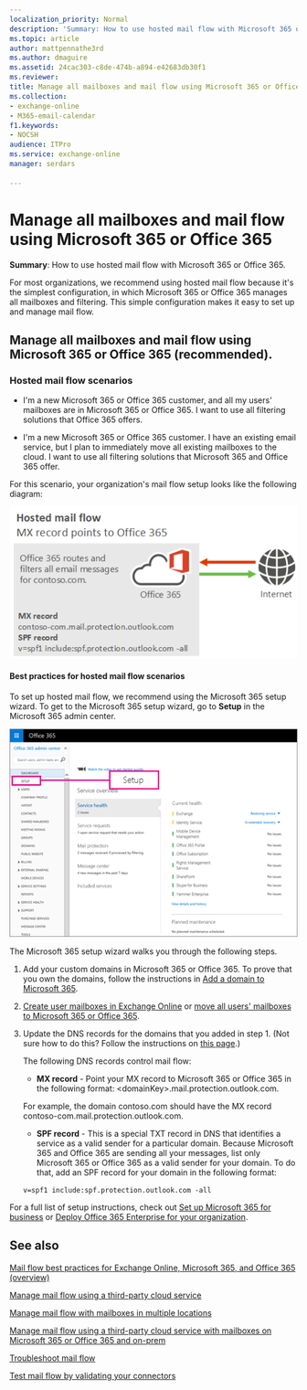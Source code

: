 ```yaml
---
localization_priority: Normal
description: 'Summary: How to use hosted mail flow with Microsoft 365 or Office 365.'
ms.topic: article
author: mattpennathe3rd
ms.author: dmaguire
ms.assetid: 24cac303-c8de-474b-a894-e42683db30f1
ms.reviewer: 
title: Manage all mailboxes and mail flow using Microsoft 365 or Office 365
ms.collection: 
- exchange-online
- M365-email-calendar
f1.keywords:
- NOCSH
audience: ITPro
ms.service: exchange-online
manager: serdars

---
```


# Manage all mailboxes and mail flow using Microsoft 365 or Office 365

 **Summary**: How to use hosted mail flow with Microsoft 365 or Office 365.

For most organizations, we recommend using hosted mail flow because it's the simplest configuration, in which Microsoft 365 or Office 365 manages all mailboxes and filtering. This simple configuration makes it easy to set up and manage mail flow.

## Manage all mailboxes and mail flow using Microsoft 365 or Office 365 (recommended).
<a name="BKMK_HostedMailFlow"> </a>

### Hosted mail flow scenarios

- I'm a new Microsoft 365 or Office 365 customer, and all my users' mailboxes are in Microsoft 365 or Office 365. I want to use all filtering solutions that Office 365 offers.

- I'm a new Microsoft 365 or Office 365 customer. I have an existing email service, but I plan to immediately move all existing mailboxes to the cloud. I want to use all filtering solutions that Microsoft 365 and Office 365 offer.

For this scenario, your organization's mail flow setup looks like the following diagram:

![Mail flow diagram showing mail going from the internet to Microsoft 365 or Office 365, and from Microsoft 365 or Office 365 to the internet.](../media/96ec9aca-fa95-4307-a992-479a1ed65e5c.png)

#### Best practices for hosted mail flow scenarios

To set up hosted mail flow, we recommend using the Microsoft 365 setup wizard. To get to the Microsoft 365 setup wizard, go to **Setup** in the Microsoft 365 admin center.

![Screenshot of the Setup option in the admin center navigation menu](../media/41bc173f-5a06-4325-b613-b307d3eb0873.png)

The Microsoft 365 setup wizard walks you through the following steps.

1. Add your custom domains in Microsoft 365 or Office 365. To prove that you own the domains, follow the instructions in [Add a domain to Microsoft 365](https://docs.microsoft.com/microsoft-365/admin/setup/add-domain).

2. [Create user mailboxes in Exchange Online](../recipients-in-exchange-online/create-user-mailboxes.md) or [move all users' mailboxes to Microsoft 365 or Office 365](../mailbox-migration/mailbox-migration.md).

3. Update the DNS records for the domains that you added in step 1. (Not sure how to do this? Follow the instructions on [this page](https://docs.microsoft.com/microsoft-365/admin/get-help-with-domains/create-dns-records-at-any-dns-hosting-provider).)

   The following DNS records control mail flow:

   - **MX record** - Point your MX record to Microsoft 365 or Office 365 in the following format: \<domainKey\>.mail.protection.outlook.com.

   For example, the domain contoso.com should have the MX record contoso-com.mail.protection.outlook.com.

   - **SPF record** - This is a special TXT record in DNS that identifies a service as a valid sender for a particular domain. Because Microsoft 365 and Office 365 are sending all your messages, list only Microsoft 365 or Office 365 as a valid sender for your domain. To do that, add an SPF record for your domain in the following format:

   ```text
   v=spf1 include:spf.protection.outlook.com -all
   ```

For a full list of setup instructions, check out [Set up Microsoft 365 for business](https://docs.microsoft.com/microsoft-365/admin/setup/setup) or [Deploy Office 365 Enterprise for your organization](https://docs.microsoft.com/office365/enterprise/setup-overview-for-enterprises).

## See also
<a name="BKMK_HostedMailFlow"> </a>

[Mail flow best practices for Exchange Online, Microsoft 365, and Office 365 (overview)](mail-flow-best-practices.md)

[Manage mail flow using a third-party cloud service](manage-mail-flow-using-third-party-cloud.md)

[Manage mail flow with mailboxes in multiple locations](manage-mail-flow-for-multiple-locations.md)

[Manage mail flow using a third-party cloud service with mailboxes on Microsoft 365 or Office 365 and on-prem](manage-mail-flow-on-office-365-and-on-prem.md)

[Troubleshoot mail flow](troubleshoot-mail-flow.md)

[Test mail flow by validating your connectors](test-mail-flow.md)
